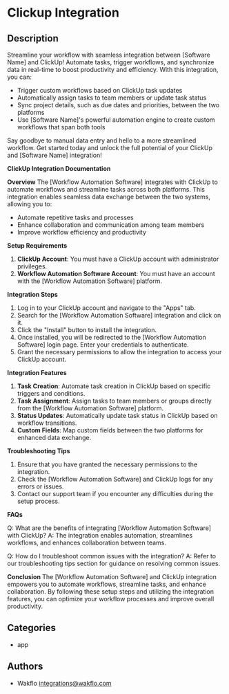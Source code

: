 # Clickup Integration

## Description

Streamline your workflow with seamless integration between [Software Name] and ClickUp! Automate tasks, trigger workflows, and synchronize data in real-time to boost productivity and efficiency. With this integration, you can:

* Trigger custom workflows based on ClickUp task updates
* Automatically assign tasks to team members or update task status
* Sync project details, such as due dates and priorities, between the two platforms
* Use [Software Name]'s powerful automation engine to create custom workflows that span both tools

Say goodbye to manual data entry and hello to a more streamlined workflow. Get started today and unlock the full potential of your ClickUp and [Software Name] integration!

**ClickUp Integration Documentation**

**Overview**
The [Workflow Automation Software] integrates with ClickUp to automate workflows and streamline tasks across both platforms. This integration enables seamless data exchange between the two systems, allowing you to:

* Automate repetitive tasks and processes
* Enhance collaboration and communication among team members
* Improve workflow efficiency and productivity

**Setup Requirements**

1. **ClickUp Account**: You must have a ClickUp account with administrator privileges.
2. **Workflow Automation Software Account**: You must have an account with the [Workflow Automation Software] platform.

**Integration Steps**

1. Log in to your ClickUp account and navigate to the "Apps" tab.
2. Search for the [Workflow Automation Software] integration and click on it.
3. Click the "Install" button to install the integration.
4. Once installed, you will be redirected to the [Workflow Automation Software] login page. Enter your credentials to authenticate.
5. Grant the necessary permissions to allow the integration to access your ClickUp account.

**Integration Features**

1. **Task Creation**: Automate task creation in ClickUp based on specific triggers and conditions.
2. **Task Assignment**: Assign tasks to team members or groups directly from the [Workflow Automation Software] platform.
3. **Status Updates**: Automatically update task status in ClickUp based on workflow transitions.
4. **Custom Fields**: Map custom fields between the two platforms for enhanced data exchange.

**Troubleshooting Tips**

1. Ensure that you have granted the necessary permissions to the integration.
2. Check the [Workflow Automation Software] and ClickUp logs for any errors or issues.
3. Contact our support team if you encounter any difficulties during the setup process.

**FAQs**

Q: What are the benefits of integrating [Workflow Automation Software] with ClickUp?
A: The integration enables automation, streamlines workflows, and enhances collaboration between teams.

Q: How do I troubleshoot common issues with the integration?
A: Refer to our troubleshooting tips section for guidance on resolving common issues.

**Conclusion**
The [Workflow Automation Software] and ClickUp integration empowers you to automate workflows, streamline tasks, and enhance collaboration. By following these setup steps and utilizing the integration features, you can optimize your workflow processes and improve overall productivity.

## Categories

- app


## Authors

- Wakflo <integrations@wakflo.com>

